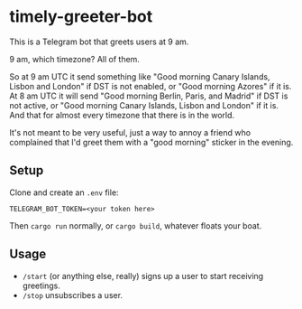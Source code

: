 # timely-greeter-bot

This is a Telegram bot that greets users at 9 am.

9 am, which timezone? All of them.

So at 9 am UTC it send something like "Good morning Canary Islands, Lisbon and London" if DST is not enabled, or "Good morning Azores" if it is. At 8 am UTC it will send "Good morning Berlin, Paris, and Madrid" if DST is not active, or "Good morning Canary Islands, Lisbon and London" if it is. And that for almost every timezone that there is in the world.

It's not meant to be very useful, just a way to annoy a friend who complained that I'd greet them with a "good morning" sticker in the evening.

## Setup

Clone and create an `.env` file:

```
TELEGRAM_BOT_TOKEN=<your token here>
```

Then `cargo run` normally, or `cargo build`, whatever floats your boat.

## Usage

- `/start` (or anything else, really) signs up a user to start receiving greetings.
- `/stop` unsubscribes a user.
